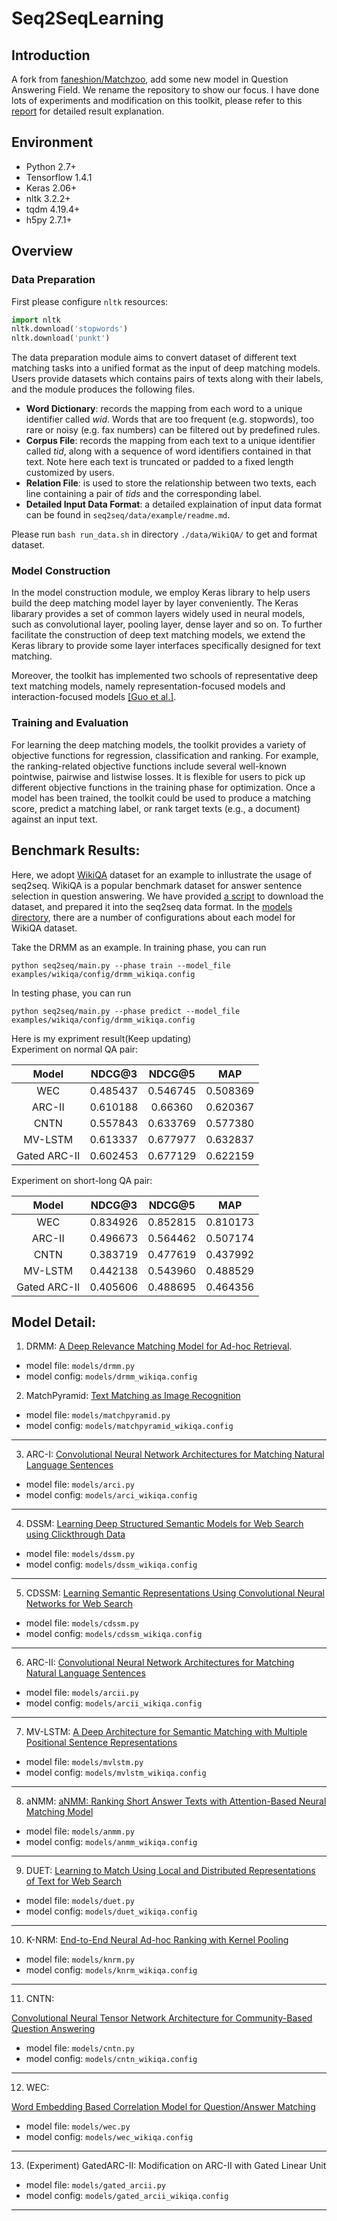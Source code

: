# Seq2SeqLearning
## Introduction
A fork from <a href="https://github.com/faneshion/Matchzoo">faneshion/Matchzoo</a>, add some new model in Question Answering Field. We rename the repository to show our focus. I have done lots of experiments and modification on this toolkit, please refer to this <a href="https://github.com/SongRb/Seq2SeqLearning/blob/master/docs/cntnExp.pdf">report</a> for detailed result explanation.

## Environment
* Python 2.7+
* Tensorflow 1.4.1
* Keras 2.06+
* nltk 3.2.2+
* tqdm 4.19.4+
* h5py 2.7.1+


## Overview
### Data Preparation
First please configure `nltk` resources:

```python
import nltk
nltk.download('stopwords')
nltk.download('punkt')
```

The data preparation module aims to convert dataset of different text matching tasks into a unified format as the input of deep matching models. Users provide datasets which contains pairs of texts along with their labels, and the module produces the following files.

+	**Word Dictionary**: records the mapping from each word to a unique identifier called *wid*. Words that are too frequent (e.g. stopwords), too rare or noisy (e.g. fax numbers) can be  filtered out by predefined rules.
+	**Corpus File**: records the mapping from each text to a unique identifier called *tid*, along with a sequence of word identifiers contained in that text. Note here each text is truncated or padded to a fixed length customized by users.
+	**Relation File**: is used to store the relationship between two texts, each line containing a pair of *tids* and the corresponding label.
+   **Detailed Input Data Format**: a detailed explaination of input data format can be found in `seq2seq/data/example/readme.md`.

Please run `bash run_data.sh` in directory `./data/WikiQA/` to get and format dataset.


### Model Construction
In the model construction module, we employ Keras library to help users build the deep matching model layer by layer conveniently. The Keras libarary provides a set of common layers widely used in neural models, such as convolutional layer, pooling layer, dense layer and so on. To further facilitate the construction of deep text matching models, we extend the Keras library to provide some layer interfaces specifically designed for text matching.

Moreover, the toolkit has implemented two schools of representative deep text matching models, namely representation-focused models and interaction-focused models [[Guo et al.]](http://www.bigdatalab.ac.cn/~gjf/papers/2016/CIKM2016a_guo.pdf).

### Training and Evaluation
For learning the deep matching models, the toolkit provides a variety of objective functions for regression, classification and ranking. For example, the ranking-related objective functions include several well-known pointwise, pairwise and listwise losses. It is flexible for users to pick up different objective functions in the training phase for optimization. Once a model has been trained, the toolkit could be used to produce a matching score, predict a matching label, or rank target texts (e.g., a document) against an input text.

## Benchmark Results:
Here, we adopt <a href="https://www.microsoft.com/en-us/download/details.aspx?id=52419">WikiQA</a> dataset for an example to inllustrate the usage of seq2seq. WikiQA is a popular benchmark dataset for answer sentence selection in question answering. We have provided <a href="./data/WikiQA/run_data.sh">a script</a> to download the dataset, and prepared it into the seq2seq data format. In the <a href="">models directory</a>, there are a number of configurations about each model for WikiQA dataset. 

Take the DRMM as an example. In training phase, you can run
```
python seq2seq/main.py --phase train --model_file examples/wikiqa/config/drmm_wikiqa.config
```
In testing phase, you can run
```
python seq2seq/main.py --phase predict --model_file examples/wikiqa/config/drmm_wikiqa.config
```

Here is my expriment result(Keep updating)  
Experiment on normal QA pair:

|     Model    |  NDCG@3  |  NDCG@5  |    MAP   |
|:------------:|:--------:|:--------:|:--------:|
|      WEC     | 0.485437 | 0.546745 | 0.508369 |
|    ARC-II    | 0.610188 |  0.66360 | 0.620367 |
|     CNTN     | 0.557843 | 0.633769 | 0.577380 |
|    MV-LSTM   | 0.613337 | 0.677977 | 0.632837 |
| Gated ARC-II | 0.602453 | 0.677129 | 0.622159 |

Experiment on short-long QA pair:

|     Model    |  NDCG@3  |  NDCG@5  | MAP      |
|:------------:|:--------:|:--------:|:--------:|
|      WEC     | 0.834926 | 0.852815 | 0.810173 |
|    ARC-II    | 0.496673 | 0.564462 | 0.507174 |
|     CNTN     | 0.383719 | 0.477619 | 0.437992 |
|    MV-LSTM   | 0.442138 | 0.543960 | 0.488529 |
| Gated ARC-II | 0.405606 | 0.488695 | 0.464356 |

## Model Detail:
1. DRMM:
    <a href="http://www.bigdatalab.ac.cn/~gjf/papers/2016/CIKM2016a_guo.pdf">A Deep Relevance Matching Model for Ad-hoc Retrieval</a>.

- model file: `models/drmm.py`
- model config: `models/drmm_wikiqa.config`

2. MatchPyramid:
    <a href="https://arxiv.org/abs/1602.06359"> Text Matching as Image Recognition</a>

- model file: `models/matchpyramid.py`
- model config: `models/matchpyramid_wikiqa.config`

---
3. ARC-I:
    <a href="https://arxiv.org/abs/1503.03244">Convolutional Neural Network Architectures for Matching Natural Language Sentences</a>

- model file: `models/arci.py`
- model config: `models/arci_wikiqa.config`

---
4. DSSM:
    <a href="https://www.microsoft.com/en-us/research/wp-content/uploads/2016/02/cikm2013_DSSM_fullversion.pdf">Learning Deep Structured Semantic Models for Web Search using Clickthrough Data</a>

- model file: `models/dssm.py`
- model config: `models/dssm_wikiqa.config`

---
5. CDSSM:
    <a href="https://www.microsoft.com/en-us/research/publication/learning-semantic-representations-using-convolutional-neural-networks-for-web-search/">Learning Semantic Representations Using Convolutional Neural Networks for Web Search</a>

- model file: `models/cdssm.py`
- model config: `models/cdssm_wikiqa.config`

---
6. ARC-II:
    <a href="https://arxiv.org/abs/1503.03244">Convolutional Neural Network Architectures for Matching Natural Language Sentences</a>

- model file: `models/arcii.py`
- model config: `models/arcii_wikiqa.config`

---
7. MV-LSTM:
    <a href="https://arxiv.org/abs/1511.08277">A Deep Architecture for Semantic Matching with Multiple Positional Sentence Representations</a>

- model file: `models/mvlstm.py`
- model config: `models/mvlstm_wikiqa.config`

-------
8. aNMM:
    <a href="http://maroo.cs.umass.edu/pub/web/getpdf.php?id=1240">aNMM: Ranking Short Answer Texts with Attention-Based Neural Matching Model</a>
- model file: `models/anmm.py`
- model config: `models/anmm_wikiqa.config`

-------
9. DUET:
    <a href="https://dl.acm.org/citation.cfm?id=3052579">Learning to Match Using Local and Distributed Representations of Text for Web Search</a>

- model file: `models/duet.py`
- model config: `models/duet_wikiqa.config`

---
10. K-NRM:
    <a href="https://arxiv.org/abs/1706.06613">End-to-End Neural Ad-hoc Ranking with Kernel Pooling</a>

- model file: `models/knrm.py`
- model config: `models/knrm_wikiqa.config`

---
11. CNTN:
<a href="https://www.ijcai.org/Proceedings/15/Papers/188.pdf">
Convolutional Neural Tensor Network Architecture for Community-Based Question Answering
</a>

- model file: `models/cntn.py`
- model config: `models/cntn_wikiqa.config`

---
12. WEC:
<a href="https://arxiv.org/abs/1511.04646">
Word Embedding Based Correlation Model for Question/Answer Matching
</a>

- model file: `models/wec.py`
- model config: `models/wec_wikiqa.config`

---
13. (Experiment) GatedARC-II:
Modification on ARC-II with Gated Linear Unit

- model file: `models/gated_arcii.py`
- model config: `models/gated_arcii_wikiqa.config`

---





